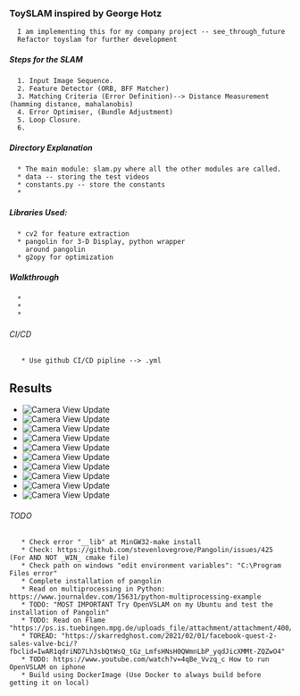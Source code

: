### ToySLAM inspired by George Hotz
      I am implementing this for my company project -- see_through_future
      Refactor toyslam for further development
      

##### Steps for the SLAM
      1. Input Image Sequence.
      2. Feature Detector (ORB, BFF Matcher)
      3. Matching Criteria (Error Definition)--> Distance Measurement (hamming distance, mahalanobis)
      4. Error Optimiser, (Bundle Adjustment)
      5. Loop Closure.
      6.


##### Directory Explanation
      * The main module: slam.py where all the other modules are called.
      * data -- storing the test videos
      * constants.py -- store the constants
      *


##### Libraries Used:
      * cv2 for feature extraction
      * pangolin for 3-D Display, python wrapper
        around pangolin
      * g2opy for optimization

##### Walkthrough
      *
      *
      *

###### CI/CD
       * Use github CI/CD pipline --> .yml



## Results
  * ![Camera View Update](documentation/camera001.png)
  * ![Camera View Update](documentation/camera002.png)
  * ![Camera View Update](documentation/camera003.png)
  * ![Camera View Update](documentation/camera004.png)
  * ![Camera View Update](documentation/camera005.png)
  * ![Camera View Update](documentation/camera006.png)
  * ![Camera View Update](documentation/camera007.png)
  * ![Camera View Update](documentation/flow001.png)
  * ![Camera View Update](documentation/flow002.png)
  * ![Camera View Update](documentation/flow003.png)

###### TODO
       * Check error "__lib" at MinGW32-make install
       * Check: https://github.com/stevenlovegrove/Pangolin/issues/425 (For AND NOT _WIN_ cmake file)
       * Check path on windows "edit environment variables": "C:\Program Files error"
       * Complete installation of pangolin
       * Read on multiprocessing in Python: https://www.journaldev.com/15631/python-multiprocessing-example
       * TODO: "MOST IMPORTANT Try OpenVSLAM on my Ubuntu and test the installation of Pangolin"
       * TODO: Read on Flame "https://ps.is.tuebingen.mpg.de/uploads_file/attachment/attachment/400/paper.pdf"
       * TOREAD: "https://skarredghost.com/2021/02/01/facebook-quest-2-sales-valve-bci/?fbclid=IwAR1qdriND7Lh3sbQtWsQ_tGz_LmfsHNsH0QWmnLbP_yqdJicXMMt-ZQZwO4"
       * TODO: https://www.youtube.com/watch?v=4qBe_Vvzq_c How to run OpenVSLAM on iphone
       * Build using DockerImage (Use Docker to always build before getting it on local)
